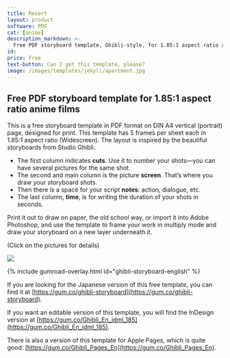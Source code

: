 ```yaml
---
title: Resort
layout: product
software: PDF
cat: [anime]
description_markdown: >-
  Free PDF storyboard template, Ghibli-style, for 1.85:1 aspect ratio anime films on A4-vertical, ready to print.
id:
price: Free
text-button: Can I get this template, please?
image: /images/templates/jekyll/apartment.jpg
---
```


## Free PDF storyboard template for 1.85:1 aspect ratio anime films

This is a free storyboard template in PDF format on DIN A4 vertical (portrait) page, designed for print. This template has 5 frames per sheet each in 1.85:1 aspect ratio (Widescreen). The layout is inspired by the beautiful storyboards from Studio Ghibli.

- The first column indicates **cuts**. Use it to number your shots—you can have several pictures for the same shot.
- The second and main column is the picture **screen**. That’s where you draw your storyboard shots.
- Then there is a space for your script **notes**: action, dialogue, etc.
- The last column, **time**, is for writing the duration of your shots in seconds.

Print it out to draw on paper, the old school way, or import it into Adobe Photoshop, and use the template to frame your work in multiply mode and draw your storyboard on a new layer underneath it.

<p class="tc f5 black-30 measure-wide lh-copy avenir">
(Click on the pictures for details)
</p>

<a href="https://gum.co/ghibli-storyboard-english" class="no-underline pv2 grow db"><img class="w-100" src="{{site.baseurl}}/images/templates/free-pdf-storyboards/storyboard-anime-template_1.85x1_A4-vertical_print_preview.png"></a>

{% include gumroad-overlay.html id="ghibli-storyboard-english" %}

If you are looking for the Japanese version of this free template, you can find it at [https://gum.co/ghibli-storyboard](https://gum.co/ghibli-storyboard).

If you want an editable version of this template, you will find the InDesign version at [https://gum.co/Ghibli_En_idml_185](https://gum.co/Ghibli_En_idml_185).

There is also a version of this template for Apple Pages, which is quite good: [https://gum.co/Ghibli_Pages_En](https://gum.co/Ghibli_Pages_En).
